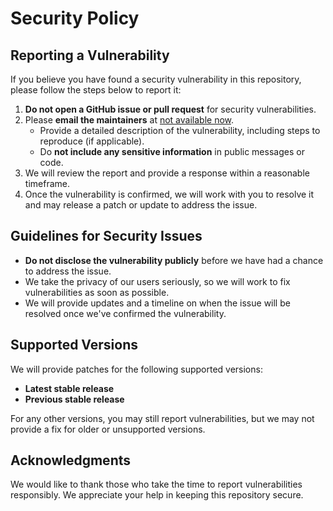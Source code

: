 # Security Policy

## Reporting a Vulnerability

If you believe you have found a security vulnerability in this repository, please follow the steps below to report it:

1. **Do not open a GitHub issue or pull request** for security vulnerabilities.
2. Please **email the maintainers** at [not available now](mailto:).  
   - Provide a detailed description of the vulnerability, including steps to reproduce (if applicable).
   - Do **not include any sensitive information** in public messages or code.
3. We will review the report and provide a response within a reasonable timeframe.
4. Once the vulnerability is confirmed, we will work with you to resolve it and may release a patch or update to address the issue.

## Guidelines for Security Issues

- **Do not disclose the vulnerability publicly** before we have had a chance to address the issue.
- We take the privacy of our users seriously, so we will work to fix vulnerabilities as soon as possible.
- We will provide updates and a timeline on when the issue will be resolved once we've confirmed the vulnerability.
  
## Supported Versions

We will provide patches for the following supported versions:
- **Latest stable release**
- **Previous stable release**

For any other versions, you may still report vulnerabilities, but we may not provide a fix for older or unsupported versions.

## Acknowledgments

We would like to thank those who take the time to report vulnerabilities responsibly. We appreciate your help in keeping this repository secure.
